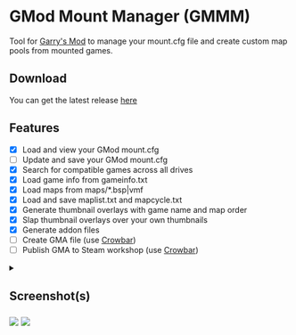 # GMod Mount Manager (GMMM)

Tool for [Garry's Mod](https://store.steampowered.com/app/4000/Garrys_Mod/) to manage your mount.cfg file and create custom map pools from mounted games.

## Download

You can get the latest release [here](https://github.com/Bluscream/GMod-Mount-Manager/releases/)

## Features

- [x] Load and view your GMod mount.cfg
- [ ] Update and save your GMod mount.cfg
- [x] Search for compatible games across all drives
- [x] Load game info from gameinfo.txt
- [x] Load maps from maps/\*.bsp|vmf
- [x] Load and save maplist.txt and mapcycle.txt
- [x] Generate thumbnail overlays with game name and map order
- [x] Slap thumbnail overlays over your own thumbnails
- [x] Generate addon files
- [ ] Create GMA file (use [Crowbar](https://steamcommunity.com/sharedfiles/filedetails/?id=2003940195))
- [ ] Publish GMA to Steam workshop (use [Crowbar](https://steamcommunity.com/sharedfiles/filedetails/?id=2003940195))

<details>
<summary><h2>Screenshot(s)</h12</summary>

![](https://i.imgur.com/fXI8300.png)
![](https://i.imgur.com/PbQuJrh.png)

</details

